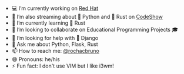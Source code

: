 - 💻 I’m currently working on [Red Hat](https://ansible.com)
- 🔭 I’m also streaming about 🐍 Python and 🦀 Rust on [CodeShow](https://twitch.tv/codeshow)
- 🌱 I’m currently learning 🦀 Rust
- 👯 I’m looking to collaborate on Educational Programming Projects 🎓
- 🤔 I’m looking for help with 🦄 Django
- 💬 Ask me about Python, Flask, Rust
- 📫 How to reach me: [@rochacbruno](https://twitter.com/rochacbruno)
- 😄 Pronouns: he/his
- ⚡ Fun fact: I don't use VIM but I like i3wm!
